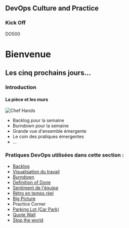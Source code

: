 <!-- .slide: data-background-image="images/RH_NewBrand_Background.png"  -->
## DevOps Culture and Practice <!-- {_class="course-title"} -->
### Kick Off <!-- {_class="title-color"} -->
DO500 <!-- {_class="title-color"} -->



<!-- .slide: data-background-image="images/chef-background.png" -->
# Bienvenue <!-- {_class="subtitle-text"} -->



## Les cinq prochains jours...



### Introduction
#### La pi&egrave;ce et les murs
![Chef Hands](images/chef-hands.png) <!-- {_class="inline-image"} -->
- Backlog pour la semaine
- Burndown pour la semaine
- Grande vue d'ensemble &eacute;mergente
- Le coin des pratiques &eacute;mergentes
- ...



<!-- .slide: data-background-image="images/chef-background.png" class="white-style" -->
### Pratiques DevOps utilis&eacute;es dans cette section :
- [Backlog](https://openpracticelibrary.com/practice/backlog-refinement/)
- [Visualisation du travail](https://openpracticelibrary.com/practice/visualisation-of-work/)
- [Burndown](https://openpracticelibrary.com/practice/burndown/)
- [Definition of Done](https://openpracticelibrary.com/practice/definition-of-done/)
- [Sentiment de l'&eacute;quipe](https://openpracticelibrary.com/practice/team-sentiment/)
- [R&eacute;tro en temps r&eacute;el](https://openpracticelibrary.com/practice/realtime-retrospective/)
- [Big Picture](https://openpracticelibrary.com/practice/the-big-picture/)
- Practice Corner
- [Parking Lot (Car Park)](https://openpracticelibrary.com/practice/parking-lot-car-park/)
- [Quote Wall](https://openpracticelibrary.com/practice/quote-wall/)
- [Stop the world](https://openpracticelibrary.com/practice/stop-the-world-event/)
